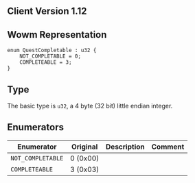 ## Client Version 1.12

## Wowm Representation
```rust,ignore
enum QuestCompletable : u32 {
    NOT_COMPLETABLE = 0;    
    COMPLETEABLE = 3;    
}

```
## Type
The basic type is `u32`, a 4 byte (32 bit) little endian integer.
## Enumerators
| Enumerator | Original  | Description | Comment |
| --------- | -------- | ----------- | ------- |
| `NOT_COMPLETABLE` | 0 (0x00) |  |  |
| `COMPLETEABLE` | 3 (0x03) |  |  |
